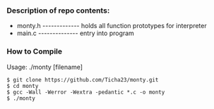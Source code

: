 ### Description of repo contents:
* monty.h ------------- holds all function prototypes for interpreter
* main.c -------------- entry into program

### How to Compile
Usage: ./monty [filename]
```
$ git clone https://github.com/Ticha23/monty.git
$ cd monty
$ gcc -Wall -Werror -Wextra -pedantic *.c -o monty
$ ./monty
```
